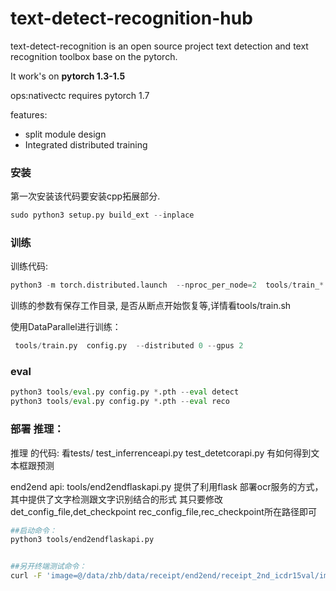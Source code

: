 # text-detect-recognition-hub

text-detect-recognition is an open source project  text detection  and text recognition toolbox base on the pytorch.
 
It work's on **pytorch  1.3-1.5**

ops:nativectc requires pytorch 1.7


features:
* split  module  design 
* Integrated distributed training








### 安装

第一次安装该代码要安装cpp拓展部分.
```python
sudo python3 setup.py build_ext --inplace
```

### 训练

训练代码:
```python
python3 -m torch.distributed.launch  --nproc_per_node=2  tools/train_*.py  config.py   --gpus 0 
```
训练的参数有保存工作目录, 是否从断点开始恢复等,详情看tools/train.sh

使用DataParallel进行训练：

```python
 tools/train.py  config.py  --distributed 0 --gpus 2
```


### eval

```python
python3 tools/eval.py config.py *.pth --eval detect
python3 tools/eval.py config.py *.pth --eval reco
```


### 部署 推理：



推理 的代码:
看tests/ test_inferrenceapi.py test_detetcorapi.py 有如何得到文本框跟预测

end2end api:
tools/end2endflaskapi.py 提供了利用flask 部署ocr服务的方式，其中提供了文字检测跟文字识别结合的形式
其只要修改det_config_file,det_checkpoint rec_config_file,rec_checkpoint所在路径即可

```bash
##启动命令：
python3 tools/end2endflaskapi.py


##另开终端测试命令：
curl -F 'image=@/data/zhb/data/receipt/end2end/receipt_2nd_icdr15val/imgs/img_10000.jpg' 127.0.0.1:5000/ocr

```





